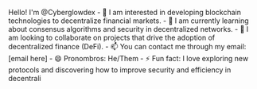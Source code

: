 Hello! I'm @Cyberglowdex - 👀 I am interested in developing blockchain technologies to decentralize financial markets. - 🌱 I am currently learning about consensus algorithms and security in decentralized networks. - 💞️ I am looking to collaborate on projects that drive the adoption of decentralized finance (DeFi). - 📫 You can contact me through my email: [email here] - 😄 Pronombros: He/Them - ⚡ Fun fact: I love exploring new protocols and discovering how to improve security and efficiency in decentrali
